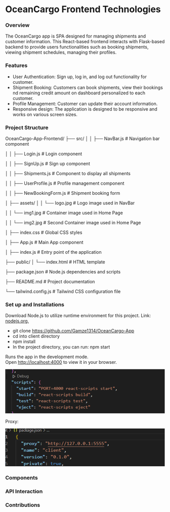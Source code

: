 # OceanCargo Frontend Technologies

### Overview

The OceanCargo app is SPA designed for managing shipments and customer information. This React-based frontend interacts with Flask-based backend to provide users functionalities such as booking shipments, viewing shipment schedules, managing their profiles.

### Features

- User Authentication: Sign up, log in, and log out functionality for customer.
- Shipment Booking: Customers can book shipments, view their bookings nd remaining credit amount on dashboard personalized to each customer.
- Profile Management: Customer can update their account information.
- Responsive design: The application is designed to be responsive and works on various screen sizes.

### Project Structure 

OceanCargo-App-Frontend/
├── src/
│   │   ├── NavBar.js          # Navigation bar component

│   │   ├── Login.js           # Login component

│   │   ├── SignUp.js          # Sign up component

│   │   ├── Shipments.js       # Component to display all shipments

│   │   ├── UserProfile.js      # Profile management component

│   │   ├── NewBookingForm.js     # Shipment booking form

│   ├── assets/
│   │   └── logo.jpg           # Logo image used in NavBar

│   │   └── img1.jpg           # Container image used in Home Page

│   │   └── img2.jpg           # Second Container image used in Home Page

│   ├── index.css              # Global CSS styles

│   ├── App.js                 # Main App component

│   ├── index.js               # Entry point of the application

├── public/
│   └── index.html             # HTML template

├── package.json               # Node.js dependencies and scripts

├── README.md                  # Project documentation

└── tailwind.config.js          # Tailwind CSS configuration file


### Set up and Installations

Download Node.js to utilize runtime environment for this project. Link: [nodejs.org.](https://nodejs.org/en) 

- git clone https://github.com/Gamze1314/OceanCargo-App 
- cd into client directory
- npm install 
- In the project directory, you can run: npm start

Runs the app in the development mode.\
Open [http://localhost:4000](http://localhost:4000) to view it in your browser.

![alt text](image.png)


Proxy:

![alt text](image-1.png)



### Components


### API Interaction


### Contributions

